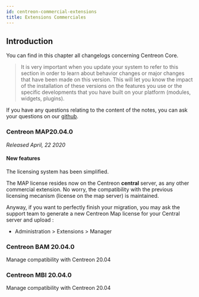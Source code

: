 ```yaml
---
id: centreon-commercial-extensions
title: Extensions Commerciales
---
```


## Introduction

You can find in this chapter all changelogs concerning Centreon Core.

> It is very important when you update your system to refer to this section in
> order to learn about behavior changes or major changes that have been made on
> this version. This will let you know the impact of the installation of these
> versions on the features you use or the specific developments that you have
> built on your platform (modules, widgets, plugins).

If you have any questions relating to the content of the notes, you can ask your
questions on our [github](https://github.com/centreon/centreon).

<!--DOCUSAURUS_CODE_TABS-->

<!--Centreon MAP  -->

###  Centreon MAP20.04.0

*Released April, 22  2020*

#### New features

The licensing system has been simplified.

The MAP license resides now on the Centreon **central** server, as any other
commercial extension. No worry, the compatibility with the previous licensing
mecanism (license on the map server) is maintained.

Anyway, if you want to perfectly finish your migration, you may ask the support
team to generate a new Centreon Map license for your Central server and upload :

  - Administration > Extensions > Manager

<!--Centreon BAM  -->

### Centreon BAM 20.04.0

Manage compatibility with Centreon 20.04

<!--Centreon MBI  -->

### Centreon MBI 20.04.0

Manage compatibility with Centreon 20.04

<!--END_DOCUSAURUS_CODE_TABS-->